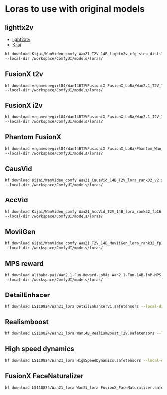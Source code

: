 # Loras to use with original models

## lighttx2v

- [light2xtv](https://huggingface.co/lightx2v)
- [Kijai](https://huggingface.co/Kijai/WanVideo_comfy/tree/main/Wan22-Lightning)

```bash
hf download Kijai/WanVideo_comfy Wan21_T2V_14B_lightx2v_cfg_step_distill_lora_rank32.safetensors \
--local-dir /workspace/ComfyUI/models/loras/
```

## FusionX t2v

```bash
hf download vrgamedevgirl84/Wan14BT2VFusioniX FusionX_LoRa/Wan2.1_T2V_14B_FusionX_LoRA.safetensors \
--local-dir /workspace/ComfyUI/models/loras/
```

## FusionX i2v

```bash
hf download vrgamedevgirl84/Wan14BT2VFusioniX FusionX_LoRa/Wan2.1_I2V_14B_FusionX_LoRA.safetensors \
--local-dir /workspace/ComfyUI/models/loras/
```

## Phantom FusionX

```bash
hf download vrgamedevgirl84/Wan14BT2VFusioniX FusionX_LoRa/Phantom_Wan_14B_FusionX_LoRA.safetensors \
--local-dir /workspace/ComfyUI/models/loras/
```

## CausVid

```bash
hf download Kijai/WanVideo_comfy Wan21_CausVid_14B_T2V_lora_rank32_v2.safetensors \
--local-dir /workspace/ComfyUI/models/loras/
```

## AccVid

```bash
hf download Kijai/WanVideo_comfy Wan21_AccVid_T2V_14B_lora_rank32_fp16.safetensors \
--local-dir /workspace/ComfyUI/models/loras/
```

##  MoviiGen

```bash
hf download Kijai/WanVideo_comfy Wan21_T2V_14B_MoviiGen_lora_rank32_fp16.safetensors \
--local-dir /workspace/ComfyUI/models/loras/
```  

##  MPS reward

```bash
hf download alibaba-pai/Wan2.1-Fun-Reward-LoRAs Wan2.1-Fun-14B-InP-MPS.safetensors \
--local-dir /workspace/ComfyUI/models/loras/
```

## DetailEnhacer

```bash
hf download LS110824/Wan21_lora DetailEnhancerV1.safetensors --local-dir /workspace/ComfyUI/models/loras/
```

## Realismboost

```bash
hf download LS110824/Wan21_lora Wan14B_RealismBoost_T2V.safetensors --local-dir /workspace/ComfyUI/models/loras/
```

## High speed dynamics

```bash
hf download LS110824/Wan21_lora HighSpeedDynamics.safetensors --local-dir /workspace/ComfyUI/models/loras/
```

## FusionX FaceNaturalizer

```bash
hf download LS110824/Wan21_lora Wan21_lora FusionX_FaceNaturalizer.safetensors --local-dir /workspace/ComfyUI/models/loras/
```